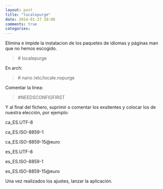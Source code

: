 ```yaml
---
layout: post
title: "localepurge"
date: 2014-01-27 20:08
comments: true
categories: 
---
```

Elimina e impide la instalacion de los paquetes de idiomas y páginas man que no hemos escogido.

>\# localepurge

En arch:

>\# nano /etc/locale.nopurge

Comentar la linea:

>\#NEEDSCONFIGFIRST

Y al final del fichero, suprimir o comentar los exsitentes y colocar los de nuestra elección, por ejemplo:

ca_ES.UTF-8 

ca_ES.ISO-8859-1 

ca_ES.ISO-8859-15@euro 

es_ES.UTF-8 

es_ES.ISO-8859-1 

es_ES.ISO-8859-15@euro

Una vez realizados los ajustes, lanzar la aplicación. 

